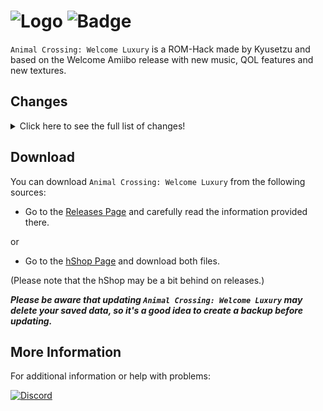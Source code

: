 # ![Logo](https://gitlab.com/uploads/-/system/project/avatar/11357955/Logo_2.png) ![Badge](https://img.shields.io/badge/Animal%20Crossing-Welcome%20Luxury-FFAA00?style=for-the-badge&logo={LOGO-NAME}&logoColor=white)

``Animal Crossing: Welcome Luxury`` is a ROM-Hack made by Kyusetzu and based on the Welcome Amiibo release with new music, QOL features and new textures.

## Changes

<details class="spoiler">
<summary>Click here to see the full list of changes!</summary>
- Fish now bite on the first try
- Fish do not disappear when you run up to them
- Flowers never wilt (except black roses)
- Playcoins are gained when buying fortunecookies
- Flowers are now indestructible
- Cyrus customizations are now instant
- Mayor permit is now instant
- Mosquitoes never bite
- New font
- New music
- No tripping
- QR machine is unlocked
- Resetti is disabled
- Textures have been reworked
- Stores are open 24/7
- The price of foreign fruits is now the same as the town-fruit
- There are unlimited visits to Shampoodle

</details>

## Download

You can download ``Animal Crossing: Welcome Luxury`` from the following sources:

- Go to the [Releases Page](https://gitlab.com/Kyusetzu/ACWL/-/releases) and carefully read the information provided there.

or 

- Go to the [hShop Page](https://hshop.erista.me/search/results?q=Welcome+Luxury&qt=Text&lgy=false) and download both files.

(Please note that the hShop may be a bit behind on releases.)

***Please be aware that updating ``Animal Crossing: Welcome Luxury`` may delete your saved data, so it's a good idea to create a backup before updating.***

## More Information

For additional information or help with problems:

[![Discord](https://img.shields.io/badge/Discord-5865F2?style=for-the-badge&logo=discord&logoColor=white)](https://www.discord.gg/yeHNSGyM8F)